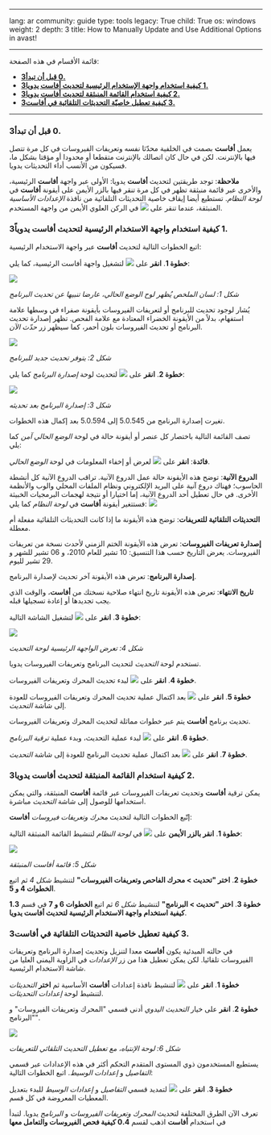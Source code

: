 

---

lang: ar
community: guide
type: tools
legacy: True
child: True
os: windows
weight: 2
depth: 3
title: How to Manually Update and Use Additional Options in avast!

---

قائمة الأقسام في هذه الصفحة:

- [**3‏.0 قبل أن تبدأ**](#3.0)
- [**3‏.1 كيفية استخدام واجهة الإستخدام الرئيسية لتحديث أفاست يدويا**](#3.1)
- [**3‏.2 كيفية استخدام القائمة المنبثقة لتحديث أفاست يدويا**](#3.2)
- [**3‏.3 كيفية تعطيل خاصيّة التحديثات التلقائية في أفاست**](#3.3)

----

<a name="3.0"></a>
### 3‏.0 قبل أن تبدأ ###

يعمل **أفاست** بصمت في الخلفية محدّثا نفسه وتعريفات الفيروسات في كل مرة تتصل فيها بالإنترنت. لكن في حال كان اتصالك بالإنترنت متقطعا أو محدودا أو مؤقتا بشكل ما، فسيكون من الأنسب أداء التحديثات يدويا.

**ملاحظة**: توجد طريقتين لتحديث **أفاست** يدويا: الأولى عبر واجهة **أفاست** الرئيسية، والأخرى عبر قائمة منبثقة تظهر في كل مرة تنقر فيها بالزر الأيمن على أيقونة **أفاست** في *لوحة النظام*. تستطيع أيضا إيقاف خاصية التحديثات التلقائية من نافذة *الإعدادات الأساسية* المنبثقة، عندما تنقر على ![](/sbox/screen/avast-ar/90.png) في الركن العلوي الأيمن من واجهة المستخدم.

<a name="3.1"></a>
### 3‏.1 كيفية استخدام واجهة الاستخدام الرئيسية لتحديث أفاست يدوياً ###

اتبع الخطوات التالية لتحديث **أفاست** عبر واجهة الاستخدام الرئيسية:

**خطوة 1**. **انقر** على ![](/sbox/screen/avast-ar/40.png) لتشغيل واجهة أفاست الرئيسية، كما يلي:

![](/sbox/screen/avast-ar/41.png)

*شكل 1: لسان الملخص يُظهر لوح الوضع الحالي، عارضا تنبيها عن تحديث البرنامج*

يُشار لوجود تحديث للبرنامج أو لتعريفات الفيروسات بأيقونة صفراء في وسطها علامة استفهام، بدلاً من الأيقونة الخضراء المعتادة مع علامة الفحص. تظهر إصدارة تحديث البرنامج أو تحديث الفيروسات بلون أحمر، كما سيظهر زر *حدّث الآن*.

![](/sbox/screen/avast-ar/42.png)

*شكل 2: يتوفر تحديث جديد للبرنامج*

**خطوة 2**. **انقر** على ![](/sbox/screen/avast-ar/43.png) لتحديث لوحة *إصدارة البرنامج* كما يلي:

![](/sbox/screen/avast-ar/44.png)

*شكل 3: إصدارة البرنامج بعد تحديثه*

تغيرت إصدارة البرنامج من 5.0.545 إلى 5.0.594 بعد إكمال هذه الخطوات.

تصف القائمة التالية باختصار كل عنصر أو أيقونة حالة في لوحة *الوضع الحالي آمن* كما يلي:

**فائدة**: **انقر** على ![](/sbox/screen/avast-ar/14.png) لعرض أو إخفاء المعلومات في لوحة *الوضع الحالي*.

**الدروع الآنية**: توضح هذه الأيقونة حالة عمل الدروع الآنية. تراقب الدروع الآنية كل أنشطة الحاسوب؛ فهناك دروع آنية على البريد الإلكتروني ونظام الملفات المحلي والوب والأنظمة الأخرى. في حال تعطيل أحد الدروع الآنية، إما اختيارا أو نتيجة لهجمات البرمجيات الخبيثة فستتغير أيقونة **أفاست** في *لوحة النظام* كما يلي: ![](/sbox/screen/avast-ar/40.png)

**التحديثات التلقائية للتعريفات**: توضح هذه الأيقونة ما إذا كانت التحديثات التلقائية مفعلة أم معطلة.

**إصدارة تعريفات الفيروسات**: تعرض هذه الأيقونة الختم الزمني لأحدث نسخة من تعريفات الفيروسات. يعرض التاريخ حسب هذا التنسيق: 10 تشير للعام 2010، و 06 تشير للشهر و 29 تشير لليوم.

**إصدارة البرنامج**: تعرض هذه الأيقونة آخر تحديث لإصدارة البرنامج.

**تاريخ الانتهاء**: تعرض هذه الأيقونة تاريخ انتهاء صلاحية نسختك من **أفاست**، والوقت الذي يجب تجديدها أو إعادة تسجيلها قبله.

**خطوة 3**. **انقر** على ![](/sbox/screen/avast-ar/46.png) لتشغيل الشاشة التالية:

![](/sbox/screen/avast-ar/47.png)

*شكل 4: تعرض الواجهة الرئيسية لوحة التحديث*

تستخدم لوحة *التحديث* لتحديث البرنامج وتعريفات الفيروسات يدويا.

**خطوة 4**. **انقر** على ![](/sbox/screen/avast-ar/48.png) لبدء تحديث المحرك وتعريفات الفيروسات.

**خطوة 5**. **انقر** على ![](/sbox/screen/avast-ar/51.png) بعد اكتمال عملية تحديث المحرك وتعريفات الفيروسات للعودة إلى شاشة *التحديث*.

تحديث برنامج **أفاست** يتم عبر خطوات مماثلة لتحديث المحرك وتعريفات الفيروسات.

**خطوة 6**. **انقر** على ![](/sbox/screen/avast-ar/52.png) لبدء عملية التحديث، وبدء عملية *ترقية البرنامج*.
 
**خطوة 7**. **انقر** على ![](/sbox/screen/avast-ar/51.png) بعد اكتمال عملية تحديث البرنامج للعودة إلى شاشة *التحديث*.

<a name="3.2"></a>
### 3‏.2 كيفية استخدام القائمة المنبثقة لتحديث أفاست يدويا ###

يمكن ترقية **أفاست** وتحديث تعريفات الفيروسات عبر قائمة **أفاست** المنبثقة، والتي يمكن استخدامها للوصول إلى شاشة *التحديث* مباشرة.

إتّبع الخطوات التالية لتحديث *محرك وتعريفات فيروسات* **أفاست**:

**خطوة 1**. **انقر بالزر الأيمن** على ![](/sbox/screen/avast-ar/40.png) في *لوحة النظام* لتنشيط القائمة المنبثقة التالية:

![](/sbox/screen/avast-ar/55.png)

*شكل 5: قائمة أفاست المنبثقة*

**خطوة 2**. **اختر "تحديث > محرك الفاحص وتعريفات الفيروسات"** لتنشيط *شكل 4* ثم اتبع **الخطوات 4 و 5**.

**خطوة 3**. **اختر "تحديث > البرنامج"** لتنشيط *شكل 6* ثم اتبع **الخطوات 6 و 7** في قسم **3‏.1 كيفية استخدام واجهة الاستخدام الرئيسية لتحديث أفاست يدويا**.

<a name="3.3"></a>
### 3‏.3 كيفية تعطيل خاصية التحديثات التلقائية في أفاست ###

في حالته المبدئية يكون **أفاست** معدا لتنزيل وتحديث إصدارة البرنامج وتعريفات الفيروسات تلقائيا. لكن يمكن تعطيل هذا من زر *الإعدادات* في الزاوية اليمنى العليا من شاشة الاستخدام الرئيسية.

**خطوة 1**. **انقر** على ![](/sbox/screen/avast-ar/90.png) لتنشيط نافذة إعدادات **أفاست** الأساسية ثم **اختر** *التحديثات* لتنشيط لوحة *إعدادات التحديثات*.

**خطوة 2**. **انقر** على خيار *التحديث اليدوي* أدنى قسمي "المحرك وتعريفات الفيروسات" و "البرنامج".

![](/sbox/screen/avast-ar/91.png)

*شكل 6: لوحة الإنتباه، مع تعطيل التحديث التلقائي للتعريفات*

يستطيع المستخدمون ذوي المستوى المتقدم التحكم أكثر في هذه الإعدادات عبر قسمي *التفاصيل* و *إعدادات الوسيط*. اتبع الخطوات التالية:

**خطوة 3**. **انقر** على ![](/sbox/screen/avast-ar/92.png) لتمديد قسمي *التفاصيل* و *إعدادات الوسيط* للبدء بتعديل المعطيات المعروضة في كل قسم.

تعرف الآن الطرق المختلفة لتحديث *المحرك وتعريفات الفيروسات* و *البرنامج* يدويا. لتبدأ في استخدام **أفاست** اذهب لقسم **4‏.0 كيفية فحص الفيروسات والتعامل معها**


